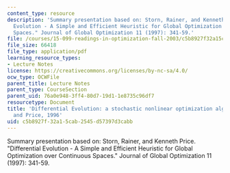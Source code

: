 ```yaml
---
content_type: resource
description: 'Summary presentation based on: Storn, Rainer, and Kenneth Price. "Differential
  Evolution - A Simple and Efficient Heuristic for Global Optimization over Continuous
  Spaces." Journal of Global Optimization 11 (1997): 341-59.'
file: /courses/15-099-readings-in-optimization-fall-2003/c5b8927f32a15cab2545d57397d3cabb_ses2_storn_price.pdf
file_size: 66418
file_type: application/pdf
learning_resource_types:
- Lecture Notes
license: https://creativecommons.org/licenses/by-nc-sa/4.0/
ocw_type: OCWFile
parent_title: Lecture Notes
parent_type: CourseSection
parent_uid: 76a0e948-3ff4-80d7-19d1-1e8735c96df7
resourcetype: Document
title: 'Differential Evolution: a stochastic nonlinear optimization algorithm by Storn
  and Price, 1996'
uid: c5b8927f-32a1-5cab-2545-d57397d3cabb
---
```

Summary presentation based on: Storn, Rainer, and Kenneth Price. "Differential Evolution - A Simple and Efficient Heuristic for Global Optimization over Continuous Spaces." Journal of Global Optimization 11 (1997): 341-59.